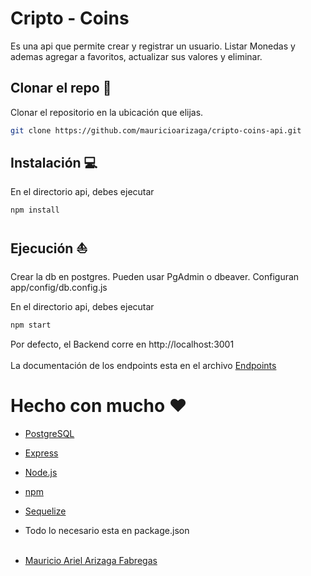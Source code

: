 # Cripto - Coins 

Es una api que permite crear y registrar un usuario. Listar Monedas y ademas agregar a favoritos, actualizar sus valores y eliminar.

## Clonar el repo :floppy_disk:

Clonar el repositorio en la ubicación que elijas.

```bash
git clone https://github.com/mauricioarizaga/cripto-coins-api.git
```

## Instalación :computer:

En el directorio api, debes ejecutar

```bash
npm install
```

## Ejecución :boat:

Crear la db en postgres. Pueden usar PgAdmin o dbeaver.
Configuran app/config/db.config.js

En el directorio api, debes ejecutar

```bash
npm start
```

Por defecto, el Backend corre en http://localhost:3001
<br><br>
La documentación de los endpoints esta en el archivo [Endpoints](endpoints.md)

# Hecho con mucho :heart:  

* [PostgreSQL](https://www.postgresql.org/)
* [Express](https://expressjs.com/)
* [Node.js](https://nodejs.org/en/)
* [npm](https://www.npmjs.com/)
* [Sequelize](https://sequelize.org/)
* Todo lo necesario esta en package.json
<br><br>


* [Mauricio Ariel Arizaga Fabregas](https://www.linkedin.com/in/mauricioarielarizaga/)
